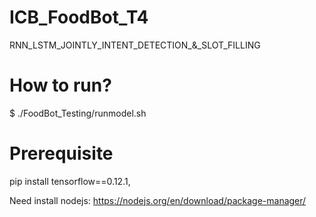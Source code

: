 # ICB_FoodBot_T4
RNN_LSTM_JOINTLY_INTENT_DETECTION_&amp;_SLOT_FILLING

# How to run?
$ ./FoodBot_Testing/runmodel.sh

# Prerequisite 
pip install tensorflow==0.12.1, 

Need install nodejs: https://nodejs.org/en/download/package-manager/
